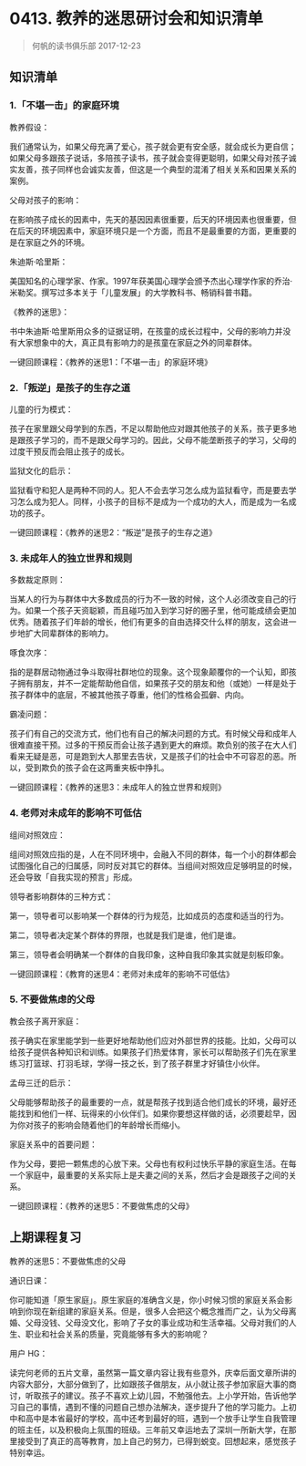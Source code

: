 # 0413. 教养的迷思研讨会和知识清单
> 何帆的读书俱乐部
2017-12-23

## 知识清单

### 1.「不堪一击」的家庭环境
教养假设：

我们通常认为，如果父母充满了爱心，孩子就会更有安全感，就会成长为更自信；如果父母多跟孩子说话，多陪孩子读书，孩子就会变得更聪明，如果父母对孩子诚实友善，孩子同样也会诚实友善，但这是一个典型的混淆了相关关系和因果关系的案例。

父母对孩子的影响：

在影响孩子成长的因素中，先天的基因因素很重要，后天的环境因素也很重要，但在后天的环境因素中，家庭环境只是一个方面，而且不是最重要的方面，更重要的是在家庭之外的环境。

朱迪斯·哈里斯：

美国知名的心理学家、作家。1997年获美国心理学会颁予杰出心理学作家的乔治·米勒奖。撰写过多本关于「儿童发展」的大学教科书、畅销科普书籍。

《教养的迷思》：

书中朱迪斯·哈里斯用众多的证据证明，在孩童的成长过程中，父母的影响力并没有大家想象中的大，真正具有影响力的是孩童在家庭之外的同辈群体。

一键回顾课程：《教养的迷思1：「不堪一击」的家庭环境》

### 2.「叛逆」是孩子的生存之道
儿童的行为模式：

孩子在家里跟父母学到的东西，不足以帮助他应对跟其他孩子的关系，孩子更多地是跟孩子学习的，而不是跟父母学习的。因此，父母不能垄断孩子的学习，父母的过度干预反而会阻止孩子的成长。

监狱文化的启示：

监狱看守和犯人是两种不同的人。犯人不会去学习怎么成为监狱看守，而是要去学习怎么成为犯人。同样，小孩子的目标不是成为一个成功的大人，而是成为一名成功的孩子。

一键回顾课程：《教养的迷思2：“叛逆”是孩子的生存之道》

### 3. 未成年人的独立世界和规则
多数裁定原则：

当某人的行为与群体中大多数成员的行为不一致的时候，这个人必须改变自己的行为。如果一个孩子天资聪颖，而且碰巧加入到学习好的圈子里，他可能成绩会更加优秀。随着孩子们年龄的增长，他们有更多的自由选择交什么样的朋友，这会进一步地扩大同辈群体的影响力。

啄食次序：

指的是群居动物通过争斗取得社群地位的现象。这个现象颠覆你的一个认知，即孩子拥有朋友，并不一定能帮助他自信，如果孩子交的朋友和他（或她）一样是处于孩子群体中的底层，不被其他孩子尊重，他们的性格会孤僻、内向。

霸凌问题：

孩子们有自己的交流方式，他们也有自己的解决问题的方式。有时候父母和成年人很难直接干预。过多的干预反而会让孩子遇到更大的麻烦。欺负别的孩子在大人们看来无疑是恶，可是跑到大人那里去告状，又是孩子们的社会中不可容忍的恶。所以，受到欺负的孩子会在这两重夹板中挣扎。

一键回顾课程：《教养的迷思3：未成年人的独立世界和规则》

### 4. 老师对未成年的影响不可低估
组间对照效应：

组间对照效应指的是，人在不同环境中，会融入不同的群体，每一个小的群体都会试图强化自己的归属感，同时反对其它的群体。当组间对照效应足够明显的时候，还会导致「自我实现的预言」形成。

领导者影响群体的三种方式：

第一，领导者可以影响某一个群体的行为规范，比如成员的态度和适当的行为。

第二，领导者决定某个群体的界限，也就是我们是谁，他们是谁。

第三，领导者会明确某一个群体的自我印象，这种自我印象其实就是刻板印象。

一键回顾课程：《教育的迷思4：老师对未成年的影响不可低估》

### 5. 不要做焦虑的父母
教会孩子离开家庭：

孩子确实在家里能学到一些更好地帮助他们应对外部世界的技能。比如，父母可以给孩子提供各种知识和训练。如果孩子们热爱体育，家长可以帮助孩子们先在家里练习打篮球、打羽毛球，学得一技之长，到了孩子群里才好镇住小伙伴。

孟母三迁的启示：

父母能够帮助孩子的最重要的一点，就是帮孩子找到适合他们成长的环境，最好还能找到和他们一样、玩得来的小伙伴们。如果你要想这样做的话，必须要趁早，因为你对孩子的影响会随着他们的年龄增长而缩小。

家庭关系中的首要问题：

作为父母，要把一颗焦虑的心放下来。父母也有权利过快乐平静的家庭生活。在每一个家庭中，最重要的关系实际上是夫妻之间的关系，然后才会是跟孩子之间的关系。

一键回顾课程：《教养的迷思5：不要做焦虑的父母》

## 上期课程复习
教养的迷思5：不要做焦虑的父母

通识日课：

你可能知道「原生家庭」。原生家庭的准确含义是，你小时候习惯的家庭关系会影响到你现在新组建的家庭关系。但是，很多人会把这个概念推而广之，认为父母离婚、父母没钱、父母没文化，影响了子女的事业成功和生活幸福。父母对我们的人生、职业和社会关系的质量，究竟能够有多大的影响呢？

用户 HG：

读完何老师的五片文章，虽然第一篇文章内容让我有些意外，庆幸后面文章所讲的内容大部分，大部分做到了，比如跟孩子做朋友，从小就让孩子参加家庭大事的商讨，听取孩子的建议。孩子不喜欢上幼儿园，不勉强他去。上小学开始，告诉他学习自己的事情，遇到不懂的问题自己想办法解决，逐步提升了他的学习能力。上初中和高中是本省最好的学校，高中还考到最好的班，遇到一个放手让学生自我管理的班主任，以及积极向上氛围的班级。三年前又幸运地去了深圳一所新大学，在那里接受到了真正的高等教育，加上自己的努力，已得到蜕变。回想起来，感觉孩子特别幸运。
